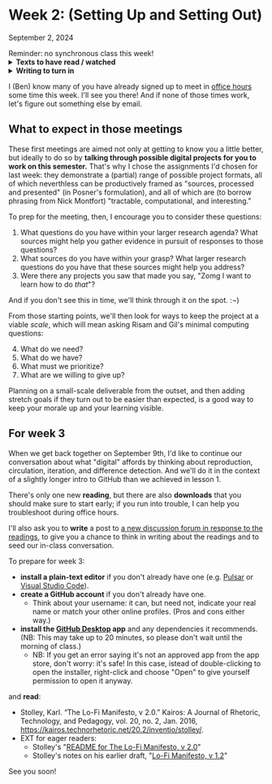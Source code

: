 
# Week 2: (Setting Up and Setting Out)
<span class="date">September 2, 2024</span>

<div class="alert alert-danger">Reminder: no synchronous class this week!</div>

<section class="prereqs">
<details><summary><strong>Texts to have read / watched</strong></summary>
    <ul>
        <li>Posner, Miriam. “How Did They Make That? The Video!” Miriam Posner's Blog, April 17, 2014. <a href="http://miriamposner.com/blog/how-did-they-make-that-the-video/">http://miriamposner.com/blog/how-did-they-make-that-the-video/</a>.</li>
        <li>Posner, Miriam. How Did They Make That? 29 Aug. 2013, <a href="https://miriamposner.com/blog/how-did-they-make-that/">https://miriamposner.com/blog/how-did-they-make-that/</a>.</li>
        <li>Risam, Roopika, and Alex Gil. “Introduction: The Questions of Minimal Computing.” Digital Humanities Quarterly, vol. 16, no. 2, 2022, <a href="http://www.digitalhumanities.org/dhq/vol/16/2/000646/000646.html">http://www.digitalhumanities.org/dhq/vol/16/2/000646/000646.html</a></li>
    </ul>
</details>
<details><summary><strong>Writing to turn in</strong></summary>
    <ul>
        <li>survey about your work environment, etc, including a letter to Ben in response to his, if you didn't during lesson 1</li>
        <li>an intro post to the <a href="{{site.repo_url}}/discussions/1">discussion forum</a></li>
    </ul>
</details>
</section>


I (Ben) know many of you have already signed up to meet in [office hours](../office) some time this week. I'll see you there! And if none of those times work, let's figure out something else by email.

## What to expect in those meetings

These first meetings are aimed not only at getting to know you a little better, but ideally to do so by **talking through possible digital projects for you to work on this semester.** That's why I chose the assignments I'd chosen for last week: they demonstrate a (partial) range of possible project formats, all of which neverthless can be productively framed as "sources, processed and presented" (in Posner's formulation), and all of which are (to borrow phrasing from Nick Montfort) "tractable, computational, and interesting."

<div class="alert alert-success">
<p>To prep for the meeting, then, I encourage you to consider these questions:</p>

<ol>
    <li>What questions do you have within your larger research agenda? What sources might help you gather evidence in pursuit of responses to those questions?</li>
    <li>What sources do you have within your grasp? What larger research questions do you have that these sources might help you address?</li>
    <li>Were there any projects you saw that made you say, "Zomg I want to learn how to do <em>that</em>"?</li>
</ol>
</div>

And if you don't see this in time, we'll think through it on the spot. :¬)

From those starting points, we'll then look for ways to keep the project at a viable _scale_, which will mean asking Risam and Gil's minimal computing questions:

4. What do we need?
5. What do we have?
6. What must we prioritize?
7. What are we willing to give up?

Planning on a small-scale deliverable from the outset, and then adding stretch goals if they turn out to be easier than expected, is a good way to keep your morale up and your learning visible.


## For week 3

When we get back together on September 9th, I'd like to continue our conversation about what "digital" affords by thinking about reproduction, circulation, iteration, and difference detection. And we'll do it in the context of a slightly longer intro to GitHub than we achieved in lesson 1.

There's only one new **reading**, but there are also **downloads** that you should make sure to start early; if you run into trouble, I can help you troubleshoot during office hours. 

I'll also ask you to **write** a post to [a new discussion forum in response to the readings](https://github.com/benmiller314/dsam2024fall/discussions/2), to give you a chance to think in writing about the readings and to seed our in-class conversation. 


To prepare for week 3:

* **install a plain-text editor** if you don't already have one (e.g. [Pulsar](https://pulsar-edit.dev/) or [Visual Studio Code](https://code.visualstudio.com/)).
* **create a GitHub account** if you don't already have one. 
    - Think about your username: it can, but need not, indicate your real name or match your other online profiles. (Pros and cons either way.)
* **install the [GitHub Desktop](https://desktop.github.com) app** and any dependencies it recommends. (NB: This may take up to 20 minutes, so please don't wait until the morning of class.)
    - NB: If you get an error saying it's not an approved app from the app store, don't worry: it's safe! In this case, istead of double-clicking to open the installer, right-click and choose "Open" to give yourself permission to open it anyway.

and **read**:

* Stolley, Karl. “The Lo-Fi Manifesto, v 2.0.” Kairos: A Journal of Rhetoric, Technology, and Pedagogy, vol. 20, no. 2, Jan. 2016, <a href="https://kairos.technorhetoric.net/20.2/inventio/stolley/">https://kairos.technorhetoric.net/20.2/inventio/stolley/</a>.
* EXT for eager readers:
    - Stolley's "[README for The Lo-Fi Manifesto, v 2.0](https://kairos.technorhetoric.net/20.2/inventio/stolley/readme/)"
    - Stolley's notes on his earlier draft, "[Lo-Fi Manifesto, v 1.2](https://kairos.technorhetoric.net/20.2/inventio/stolley/1.2)"


See you soon!

